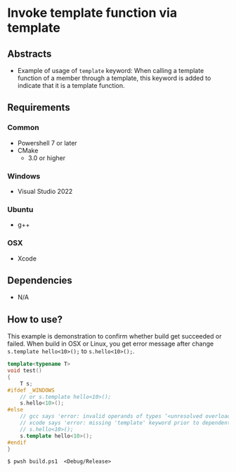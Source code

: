 # Invoke template function via template

## Abstracts

* Example of usage of `template` keyword: When calling a template function of a member through a template, this keyword is added to indicate that it is a template function.

## Requirements

### Common

* Powershell 7 or later
* CMake
  * 3.0 or higher

### Windows

* Visual Studio 2022

### Ubuntu

* g++

### OSX

* Xcode

## Dependencies

* N/A

## How to use?

This example is demonstration to confirm whether build get succeeded or failed.
When build in OSX or Linux, you get error message after change `s.template hello<10>();` to `s.hello<10>();`.

````cpp
template<typename T>
void test()
{
    T s;
#ifdef _WINDOWS
    // or s.template hello<10>();
    s.hello<10>();
#else
    // gcc says 'error: invalid operands of types ‘<unresolved overloaded function type>’ and ‘int’ to binary ‘operator<’'
    // xcode says 'error: missing 'template' keyword prior to dependent template name 'hello''
    // s.hello<10>();
    s.template hello<10>();
#endif
}
````

````shell
$ pwsh build.ps1  <Debug/Release>
````